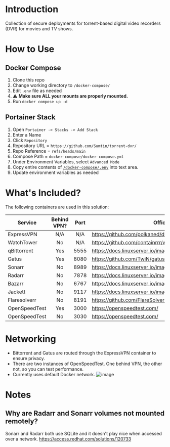 # Introduction
Collection of secure deployments for torrent-based digital video recorders (DVR) for movies and TV shows.

# How to Use
## Docker Compose

1. Clone this repo
1. Change working directory to `/docker-compose/`
1. Edit `.env` file as needed
1. :warning: **Make sure ALL your mounts are properly mounted.**
1. Run `docker compose up -d`

## Portainer Stack

1. Open `Portainer -> Stacks -> Add Stack`
2. Enter a Name
3. Click `Repository`
4. Repository URL = `https://github.com/Sumtin/torrent-dvr/`
5. Repo Reference = `refs/heads/main`
6. Compose Path = `docker-compose/docker-compose.yml`
7. Under Environment Variables, select `Advanced Mode`
8. Copy entire contents of [`/docker-compose/.env`](https://github.com/Sumtin/torrent-dvr/blob/main/docker-compose/.env) into text area.
9. Update environment variables as needed

# What's Included?

The following containers are used in this solution:

| Service | Behind VPN? | Port | Official Docs |
|---|:---:|:---:|---|
| ExpressVPN | N/A | N/A | https://github.com/polkaned/dockerfiles/tree/master/expressvpn |
|WatchTower|No|N/A|https://github.com/containrrr/watchtower| 
|qBittorrent|Yes|5555|https://docs.linuxserver.io/images/docker-qbittorrent|
|Gatus|Yes|8080|https://github.com/TwiN/gatus|
|Sonarr|No|8989|https://docs.linuxserver.io/images/docker-sonarr|
|Radarr|No|7878|https://docs.linuxserver.io/images/docker-radarr|
|Bazarr|No|6767|https://docs.linuxserver.io/images/docker-bazarr|
|Jackett|No|9117|https://docs.linuxserver.io/images/docker-jackett|
|Flaresolverr|No|8191|https://github.com/FlareSolverr/FlareSolverr|
|OpenSpeedTest|Yes|3000|https://openspeedtest.com/|
|OpenSpeedTest|No|3030|https://openspeedtest.com/|

# Networking

- Bittorrent and Gatus are routed through the ExpressVPN container to ensure privacy.  
- There are two instances of OpenSpeedTest.  One behind VPN, the other not, so you can test performance.
- Currently uses default Docker network.
![image](https://github.com/Sumtin/torrent-dvr/assets/6676557/06efc94e-dedb-4ca3-90b4-585fa202c308)


# Notes
## Why are Radarr and Sonarr volumes not mounted remotely?
Sonarr and Radarr both use SQLite and it doesn't play nice when accessed over a network. 
https://access.redhat.com/solutions/120733
